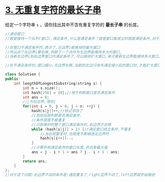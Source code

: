 # [3. 无重复字符的最长子串](https://leetcode.cn/problems/longest-substring-without-repeating-characters/)

给定一个字符串 `s` ，请你找出其中不含有重复字符的 **最长子串** 的长度。

 ~~~c++
 //滑动窗口
 //就是维持一个队列(窗口),满足条件,什么是满足条件？就是窗口能成立时就是满足条件,对于此题什么是满足条件,当第一次出现hash[s[j]] > 1时,也就是第一次出现重复时
 
 //在窗口不满足条件时,表示了,左边界i能维持的最大窗口
 //所以这个左边界i要右移,判断下一个点作为左边界能维持多大的窗口,
 //当新左边界i到右边界窗口内满足条件了,可以继续扩大窗口,来计算新左边界能维持多大窗口,以此类推
 
 //在不满足条件时,窗口缩小,左边界右移,当新的左边只有先满足缩小后的窗口时,才能扩大窗口看新扩进来的右边界,左边界是否满足
 
 ~~~

~~~c++
class Solution {
public:
    int lengthOfLongestSubstring(string s) {
        int n = s.size();
        int hash[256] = {0};//用于判断窗口是否满足条件
        int ans = 0;
        //j为右边界,滑动j
        for(int i = 0, j = 0; j < n; ++j) {
            hash[s[j]]++;//标记添加了
            //添加后就判断是否满足条件,
            //条件就是不能重复
            //只到维护的整个窗口满足条件时,右边界才后移
            while (hash[s[j]] > 1) {//满足窗口成立条件,不重复
                //当出现重复时,也就是不断缩进左边界时
                hash[s[i++]]--;
            }
            //计算所有满足条件的窗口长度,并且取最大值
            ans = j - i + 1 > ans ? j - i + 1 : ans;
        }
        return ans;
    }
};
//对于这个问题:右边界不动的条件是:遇到重复了,right边界不动了,left边界就开始缩进
~~~

